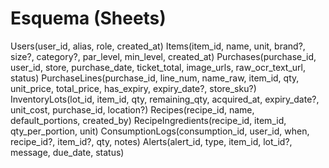 # Esquema (Sheets)
Users(user_id, alias, role, created_at)
Items(item_id, name, unit, brand?, size?, category?, par_level, min_level, created_at)
Purchases(purchase_id, user_id, store, purchase_date, ticket_total, image_urls, raw_ocr_text_url, status)
PurchaseLines(purchase_id, line_num, name_raw, item_id, qty, unit_price, total_price, has_expiry, expiry_date?, store_sku?)
InventoryLots(lot_id, item_id, qty, remaining_qty, acquired_at, expiry_date?, unit_cost, purchase_id, location?)
Recipes(recipe_id, name, default_portions, created_by)
RecipeIngredients(recipe_id, item_id, qty_per_portion, unit)
ConsumptionLogs(consumption_id, user_id, when, recipe_id?, item_id?, qty, notes)
Alerts(alert_id, type, item_id, lot_id?, message, due_date, status)